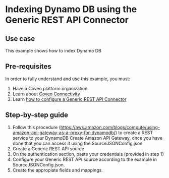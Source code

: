# Indexing Dynamo DB using the Generic REST API Connector

## Use case
This example shows how to index Dynamo DB

## Pre-requisites
In order to fully understand and use this example, you must:
1. Have a Coveo platform organization
2. Learn about [Coveo Connectivity](https://docs.coveo.com/en/1702/cloud-v2-administrators/add-or-edit-a-source-using-one-of-the-available-connectors)
3. Learn [how to configure a Generic REST API Connector](https://docs.coveo.com/en/1896/cloud-v2-administrators/add-or-edit-a-generic-rest-api-source)

## Step-by-step guide
1. Follow this procedure (https://aws.amazon.com/blogs/compute/using-amazon-api-gateway-as-a-proxy-for-dynamodb/) to create a REST service to your DynamoDB Create Amazon API Gateway, once you have done that you can access it using the SourceJSONConfig.json
2. Create a Generic REST API source
3. On the authentication section, paste your credentials (provided in step 1)
4. Configure your Generic REST API source according to the example in SourceJSONConfig.json.
5. Create the appropiate fields and mappings.